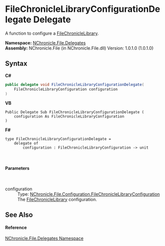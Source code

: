 # FileChronicleLibraryConfigurationDelegate Delegate
 

A function to configure a <a href="T_NChronicle_File_FileChronicleLibrary.md">FileChronicleLibrary</a>.

**Namespace:**&nbsp;<a href="N_NChronicle_File_Delegates.md">NChronicle.File.Delegates</a><br />**Assembly:**&nbsp;NChronicle.File (in NChronicle.File.dll) Version: 1.0.1.0 (1.0.1.0)

## Syntax

**C#**<br />
``` C#
public delegate void FileChronicleLibraryConfigurationDelegate(
	FileChronicleLibraryConfiguration configuration
)
```

**VB**<br />
``` VB
Public Delegate Sub FileChronicleLibraryConfigurationDelegate ( 
	configuration As FileChronicleLibraryConfiguration
)
```

**F#**<br />
``` F#
type FileChronicleLibraryConfigurationDelegate = 
    delegate of 
        configuration : FileChronicleLibraryConfiguration -> unit
```

<br />

#### Parameters
&nbsp;<dl><dt>configuration</dt><dd>Type: <a href="T_NChronicle_File_Configuration_FileChronicleLibraryConfiguration.md">NChronicle.File.Configuration.FileChronicleLibraryConfiguration</a><br />The <a href="T_NChronicle_File_FileChronicleLibrary.md">FileChronicleLibrary</a> configuration.</dd></dl>

## See Also


#### Reference
<a href="N_NChronicle_File_Delegates.md">NChronicle.File.Delegates Namespace</a><br />
